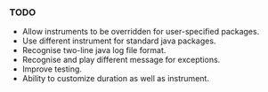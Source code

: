 ### TODO

* Allow instruments to be overridden for user-specified packages.
* Use different instrument for standard java packages.
* Recognise two-line java log file format.
* Recognise and play different message for exceptions.
* Improve testing.
* Ability to customize duration as well as instrument.